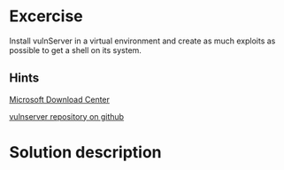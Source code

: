 # Excercise

Install vulnServer in a virtual environment and create as much exploits as possible to get a shell on its system.

## Hints

[Microsoft Download Center](https://developer.microsoft.com/en-us/microsoft-edge/tools/vms/)

[vulnserver repository on github](https://github.com/stephenbradshaw/vulnserver.git)

# Solution description

